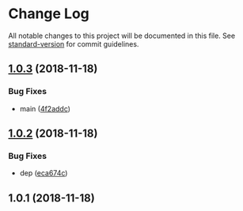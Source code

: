 # Change Log

All notable changes to this project will be documented in this file. See [standard-version](https://github.com/conventional-changelog/standard-version) for commit guidelines.

<a name="1.0.3"></a>
## [1.0.3](https://github.com/kobiburnley/multi-package-dart/compare/v1.0.2...v1.0.3) (2018-11-18)


### Bug Fixes

* main ([4f2addc](https://github.com/kobiburnley/multi-package-dart/commit/4f2addc))



<a name="1.0.2"></a>
## [1.0.2](https://github.com/kobiburnley/multi-package-dart/compare/v1.0.1...v1.0.2) (2018-11-18)


### Bug Fixes

* dep ([eca674c](https://github.com/kobiburnley/multi-package-dart/commit/eca674c))



<a name="1.0.1"></a>
## 1.0.1 (2018-11-18)
